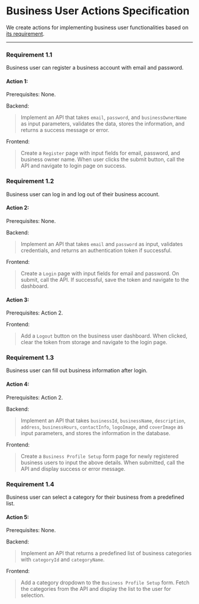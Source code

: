 # Business User Actions Specification

We create actions for implementing business user functionalities based on [its requirement](../requirements/owner.md).

---

### Requirement 1.1

Business user can register a business account with email and password.

#### Action 1:

Prerequisites: None.

Backend:

> Implement an API that takes `email`, `password`, and `businessOwnerName` as input parameters, validates the data, stores the information, and returns a success message or error.

Frontend:

> Create a `Register` page with input fields for email, password, and business owner name. When user clicks the submit button, call the API and navigate to login page on success.

### Requirement 1.2

Business user can log in and log out of their business account.

#### Action 2:

Prerequisites: None.

Backend:

> Implement an API that takes `email` and `password` as input, validates credentials, and returns an authentication token if successful.

Frontend:

> Create a `Login` page with input fields for email and password. On submit, call the API. If successful, save the token and navigate to the dashboard.

#### Action 3:

Prerequisites: Action 2.

Frontend:

> Add a `Logout` button on the business user dashboard. When clicked, clear the token from storage and navigate to the login page.

### Requirement 1.3

Business user can fill out business information after login.

#### Action 4:

Prerequisites: Action 2.

Backend:

> Implement an API that takes `businessId`, `businessName`, `description`, `address`, `businessHours`, `contactInfo`, `logoImage`, and `coverImage` as input parameters, and stores the information in the database.

Frontend:

> Create a `Business Profile Setup` form page for newly registered business users to input the above details. When submitted, call the API and display success or error message.

### Requirement 1.4

Business user can select a category for their business from a predefined list.

#### Action 5:

Prerequisites: None.

Backend:

> Implement an API that returns a predefined list of business categories with `categoryId` and `categoryName`.

Frontend:

> Add a category dropdown to the `Business Profile Setup` form. Fetch the categories from the API and display the list to the user for selection.

